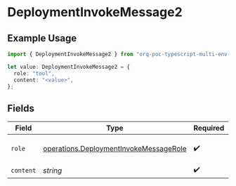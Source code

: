 # DeploymentInvokeMessage2

## Example Usage

```typescript
import { DeploymentInvokeMessage2 } from "orq-poc-typescript-multi-env-version/models/operations";

let value: DeploymentInvokeMessage2 = {
  role: "tool",
  content: "<value>",
};
```

## Fields

| Field                                                                                            | Type                                                                                             | Required                                                                                         | Description                                                                                      |
| ------------------------------------------------------------------------------------------------ | ------------------------------------------------------------------------------------------------ | ------------------------------------------------------------------------------------------------ | ------------------------------------------------------------------------------------------------ |
| `role`                                                                                           | [operations.DeploymentInvokeMessageRole](../../models/operations/deploymentinvokemessagerole.md) | :heavy_check_mark:                                                                               | The role of the prompt message                                                                   |
| `content`                                                                                        | *string*                                                                                         | :heavy_check_mark:                                                                               | N/A                                                                                              |
